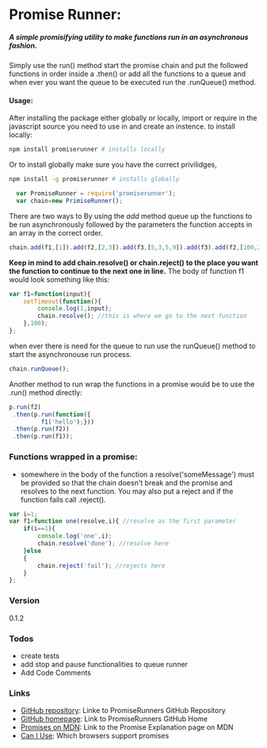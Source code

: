 # Promise Runner:
##### A simple promisifying utility to make functions run in an asynchronous fashion.
Simply use the run() method start the promise chain and put the followed functions in order inside a .then() or add all the functions to a queue and when ever you want the queue to be executed run the .runQueue() method.

#### **Usage:** 
After installing the package either globally or locally, import or require in the javascript source you need to use in and create an instence.
to install locally:
 ```sh
npm install promiserunner # installs locally
 ```
Or to install  globally make sure you have the correct privilidges,
 ```sh
npm install -g promiserunner # installs globally
 ```

 ```js
   var PromiseRunner = require('promiserunner');
   var chain=new PrimiseRunner();
 ``` 
 There are two ways to 
 By using the _add_ method queue up the functions to be run asynchronously followed by the parameters the function accepts in an array in the correct order. 
```js
chain.add(f1,[1]).add(f2,[2,3]).add(f3,[5,3,5,9]).add(f3).add(f2,[100,200]).add(f5);
```
**Keep in mind to add chain.resolve() or chain.reject() to the place you want the function to continue to the next one in line.**
The body of function f1 would look something like this:
```js
var f1=function(input){
    setTimeout(function(){
     	console.log(1,input);
 	    chain.resolve(); //this is where we go to the next function
    },100);
};

```
when ever there is need for the queue to run use the runQueue() method to start the asynchronouse run process.
```js
chain.runQueue();
```
Another method to run wrap the functions in a promise would be to use the .run() method directly:

```js
p.run(f2)
 .then(p.run(function({
		 f1('hello');}))
 .then(p.run(f2))
 .then(p.run(f1));
```

### Functions wrapped in a promise:
 - somewhere in the body of the function a resolve('someMessage') must be provided so that the chain doesn't break and the promise and resolves to the next function. You may also put a reject and if the function fails call .reject().
```js
var i=1;
var f1=function one(resolve,i){ //resolve as the first parameter
	if(i==1){
		console.log('one',i);
	    chain.resolve('done'); //resolve here
    }else
    {
	    chain.reject('fail'); //rejects here
    }
};
```

### Version
0.1.2

### Todos
 - create tests
 - add stop and pause functionalities to queue runner
 - Add Code Comments
 
### Links
- [GitHub repository](https://github.com/pharzan/promiseRunner/): Linke to PromiseRunners GitHub Repository
- [GitHub homepage](http://pharzan.github.io/promiseRunner/): Link to PromiseRunners GitHub Home
- [Promises on MDN](https://developer.mozilla.org/en-US/docs/Web/JavaScript/Reference/Global_Objects/Promise): Link to the Promise Explanation page on MDN
- [Can I Use](http://caniuse.com/#search=Promise): Which browsers support promises 
